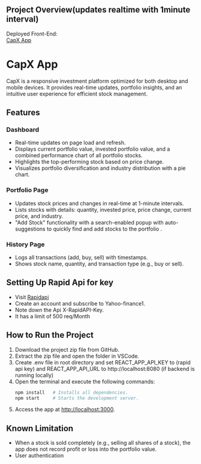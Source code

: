 
## Project Overview(updates realtime with 1minute interval)

Deployed Front-End:  
[CapX App](https://capx--ashen.vercel.app/)

# CapX App

CapX is a responsive investment platform optimized for both desktop and mobile devices. It provides real-time updates, portfolio insights, and an intuitive user experience for efficient stock management.

## Features

### Dashboard
- Real-time updates on page load and refresh.  
- Displays current portfolio value, invested portfolio value, and a combined performance chart of all portfolio stocks.  
- Highlights the top-performing stock based on price change.  
- Visualizes portfolio diversification and industry distribution with a pie chart.

### Portfolio Page
- Updates stock prices and changes in real-time at 1-minute intervals.  
- Lists stocks with details: quantity, invested price, price change, current price, and industry.  
- "Add Stock" functionality with a search-enabled popup with auto-suggestions to quickly find and add stocks to the portfolio .

### History Page
- Logs all transactions (add, buy, sell) with timestamps.  
- Shows stock name, quantity, and transaction type (e.g., buy or sell).

## Setting Up Rapid Api for key
- Visit [Rapidapi](https://rapidapi.com/apidojo/api/yahoo-finance1)
- Create an account and subscribe to Yahoo-finance1.
- Note down the Api X-RapidAPI-Key.
- It has a limit of 500 req/Month

## How to Run the Project

1. Download the project zip file from GitHub.  
2. Extract the zip file and open the folder in VSCode.
3. Create .env file in root directory and set REACT_APP_API_KEY to (rapid api key) and REACT_APP_API_URL to http://localhost:8080 (if backend is running locally)
4. Open the terminal and execute the following commands:  
   ```bash
   npm install   # Installs all dependencies.
   npm start     # Starts the development server.
   ```
5. Access the app at [http://localhost:3000](http://localhost:3000).

## Known Limitation

- When a stock is sold completely (e.g., selling all shares of a stock), the app does not record profit or loss into the portfolio value.
- User authentication

